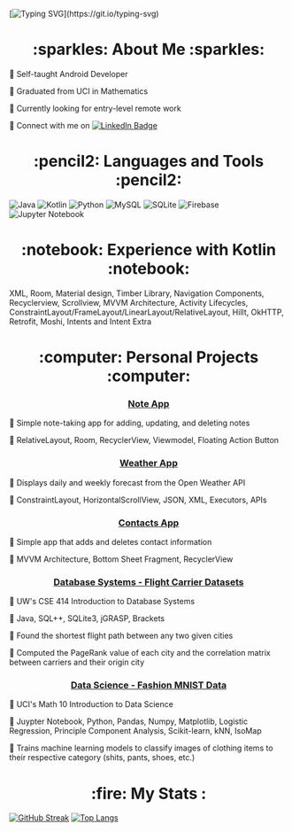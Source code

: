 [![Typing SVG](https://readme-typing-svg.herokuapp.com?font=Courier+Prime&size=25&duration=7000&pause=50&color=463A8E&width=435&lines=Hey%2C+I'm+Gabriella!;Welcome+to+my+Github!)](https://git.io/typing-svg)

<h1 align="center">
:sparkles: About Me :sparkles:
</h1>

:pushpin: Self-taught Android Developer

:pushpin: Graduated from UCI in Mathematics

:pushpin: Currently looking for entry-level remote work

:pushpin: Connect with me on
  <a href="https://www.linkedin.com/in/gabriellavadam/">
    <img src="https://img.shields.io/badge/LinkedIn-blue?style=for-the-badge&logo=linkedin&logoColor=white" alt="LinkedIn Badge"/>
  </a>


<h1 align="center">
:pencil2: Languages and Tools :pencil2:
</h1>

![Java](https://img.shields.io/badge/java-%23ED8B00.svg?style=for-the-badge&logo=java&logoColor=white) 
![Kotlin](https://img.shields.io/badge/kotlin-%237F52FF.svg?style=for-the-badge&logo=kotlin&logoColor=white)
![Python](https://img.shields.io/badge/python-3670A0?style=for-the-badge&logo=python&logoColor=ffdd54) 
![MySQL](https://img.shields.io/badge/mysql-%2300f.svg?style=for-the-badge&logo=mysql&logoColor=white)
![SQLite](https://img.shields.io/badge/sqlite-%2307405e.svg?style=for-the-badge&logo=sqlite&logoColor=white)
![Firebase](https://img.shields.io/badge/Firebase-039BE5?style=for-the-badge&logo=Firebase&logoColor=white)
![Jupyter Notebook](https://img.shields.io/badge/jupyter-%23FA0F00.svg?style=for-the-badge&logo=jupyter&logoColor=white)

<h1 align="center">
:notebook: Experience with Kotlin :notebook:
</h1>

XML, Room, Material design, Timber Library, Navigation Components, Recyclerview, Scrollview, MVVM Architecture, Activity Lifecycles, 
ConstraintLayout/FrameLayout/LinearLayout/RelativeLayout, Hillt, OkHTTP, Retrofit, Moshi, Intents and Intent Extra

<h1 align="center">
:computer: Personal Projects :computer:
</h1>

<h3 align="center">
  <a href="https://github.com/gvadam/notes_app">
    Note App 
  </a>
</h3>

:pushpin: Simple note-taking app for adding, updating, and deleting notes

:pushpin: RelativeLayout, Room, RecyclerView, Viewmodel, Floating Action Button

<h3 align="center">
  <a href="https://github.com/gvadam/weather_app">
    Weather App 
  </a>
</h3>

:pushpin: Displays daily and weekly forecast from the Open Weather API

:pushpin: ConstraintLayout, HorizontalScrollView, JSON, XML, Executors, APIs

<h3 align="center">
  <a href="https://github.com/gvadam/contacts_app">
    Contacts App 
  </a>
</h3>

:pushpin: Simple app that adds and deletes contact information

:pushpin: MVVM Architecture, Bottom Sheet Fragment, RecyclerView

<h3 align="center">
  <a href="https://github.com/gvadam/CSE414-intro-to-database-systems-final-project">
    Database Systems - Flight Carrier Datasets
  </a>
</h3>

:pushpin: UW's CSE 414 Introduction to Database Systems

:pushpin: Java, SQL++, SQLite3, jGRASP, Brackets

:pushpin: Found the shortest flight path between any two given cities

:pushpin: Computed the PageRank value of each city and the correlation matrix between carriers and their origin city

<h3 align="center">
  <a href="https://github.com/gvadam/https://github.com/gvadam/math10-intro-to-data-science">
    Data Science - Fashion MNIST Data
  </a>
</h3>

:pushpin: UCI's Math 10 Introduction to Data Science

:pushpin: Juypter Notebook, Python, Pandas, Numpy, Matplotlib, Logistic Regression, Principle Component Analysis, Scikit-learn, kNN, IsoMap

:pushpin: Trains machine learning models to classify images of clothing items to their respective category (shits, pants, shoes, etc.)


<h1 align="center">
:fire: My Stats :
</h1>

[![GitHub Streak](http://github-readme-streak-stats.herokuapp.com?user=gvadam&theme=jolly)](https://git.io/streak-stats)  [![Top Langs](https://github-readme-stats.vercel.app/api/top-langs/?username=gvadam&layout=compact&theme=jolly&langs_count=8&exclude_repo=math9-intro-to-numerical-analysis-final-project,math10-intro-to-data-science)](https://github.com/gvadam/github-readme-stats)

